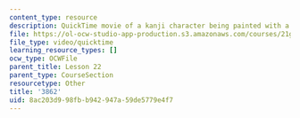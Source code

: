 ```yaml
---
content_type: resource
description: QuickTime movie of a kanji character being painted with a brush.
file: https://ol-ocw-studio-app-production.s3.amazonaws.com/courses/21g-504-japanese-iv-spring-2009/8ac203d998fbb942947a59de5779e4f7_3862.mov
file_type: video/quicktime
learning_resource_types: []
ocw_type: OCWFile
parent_title: Lesson 22
parent_type: CourseSection
resourcetype: Other
title: '3862'
uid: 8ac203d9-98fb-b942-947a-59de5779e4f7
---
```

